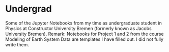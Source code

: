 # Undergrad
Some of the Jupyter Notebooks from my time as undergraduate student in Physics at Constructor University Bremen (formerly known as Jacobs University Bremen).
Remark: Notebooks for Project 1 and 2 from the course Modeling of Earth System Data are templates I have filled out. I did not fully write them. 
